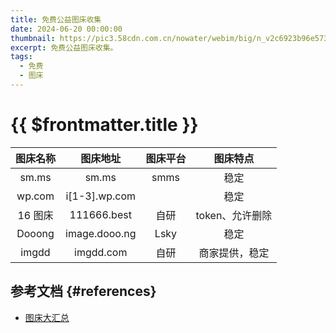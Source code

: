 ```yaml
---
title: 免费公益图床收集
date: 2024-06-20 00:00:00
thumbnail: https://pic3.58cdn.com.cn/nowater/webim/big/n_v2c6923b96e5734dd5b15e60219aff54df.jpg
excerpt: 免费公益图床收集。
tags: 
  - 免费
  - 图床
---
```


# {{ $frontmatter.title }}

|图床名称|图床地址|图床平台|图床特点|
|:---:|:---:|:---:|:---:|
|sm.ms|sm.ms|smms|稳定|
|wp.com|i[1-3].wp.com||稳定|
|16 图床|111666.best |自研|token、允许删除
|Dooong|image.dooo.ng|Lsky|稳定
|imgdd|imgdd.com|自研|商家提供，稳定


## 参考文档 {#references}

- [图床大汇总](https://www.nodeseek.com/post-110815-1)
